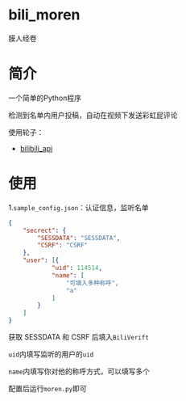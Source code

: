 # bili_moren
 膜人经卷



# 简介

一个简单的Python程序

检测到名单内用户投稿，自动在视频下发送彩虹屁评论

使用轮子：

- [bilibili_api](https://github.com/Passkou/bilibili_api/)


# 使用

1.`sample_config.json`：认证信息，监听名单

```json
{
    "secrect": {
        "SESSDATA": "SESSDATA",
        "CSRF": "CSRF"
    },
    "user": [{
            "uid": 114514,
            "name": [
                "可填入多种称呼",
                "a"
            ]
        }
    ]
}
```

获取 SESSDATA 和 CSRF 后填入`BiliVerift`

`uid`内填写监听的用户的`uid`

`name`内填写你对他的称呼方式，可以填写多个

配置后运行`moren.py`即可